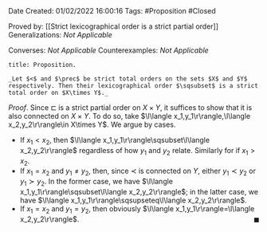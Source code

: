 <br />
<br />

Date Created: 01/02/2022 16:00:16
Tags: #Proposition #Closed 

Proved by: [[Strict lexicographical order is a strict partial order]]
Generalizations: _Not Applicable_

Converses: _Not Applicable_
Counterexamples: _Not Applicable_

``` ad-Proposition
title: Proposition.

_Let $<$ and $\prec$ be strict total orders on the sets $X$ and $Y$ respectively. Then their lexicographical order $\sqsubset$ is a strict total order on $X\times Y$._

```

_Proof_. Since $\sqsubset$ is a strict partial order on $X\times Y$, it suffices to show that it is also connected on $X\times Y$. To do so, take $\l\langle x_1,y_1\r\rangle,\l\langle x_2,y_2\r\rangle\in X\times Y$. We argue by cases.
* If $x_1<x_2$, then $\l\langle x_1,y_1\r\rangle\sqsubset\l\langle x_2,y_2\r\rangle$ regardless of how $y_1$ and $y_2$ relate.  Similarly for if $x_1>x_2$.
* If $x_1=x_2$ and $y_1\neq y_2$, then, since $\prec$ is connected on $Y$, either $y_1\prec y_2$ or $y_1\succ y_2$. In the former case, we have $\l\langle x_1,y_1\r\rangle\sqsubset\l\langle x_2,y_2\r\rangle$; in the latter case, we have $\l\langle x_1,y_1\r\rangle\sqsupseteq\l\langle x_2,y_2\r\rangle$.
* If $x_1=x_2$ and $y_1=y_2$, then obviously $\l\langle x_1,y_1\r\rangle=\l\langle x_2,y_2\r\rangle$.<span style="float:right;">$\blacksquare$</span>
